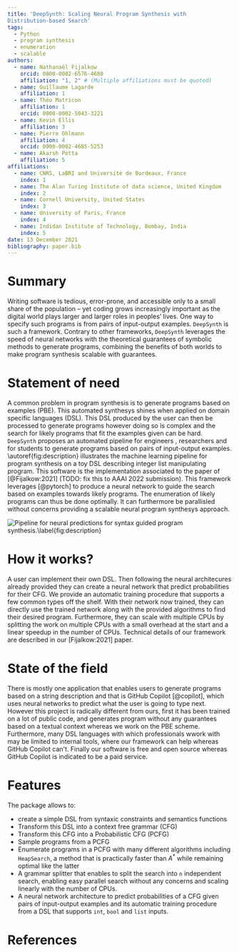```yaml
---
title: 'DeepSynth: Scaling Neural Program Synthesis with
Distribution-based Search'
tags:
  - Python
  - program synthesis
  - enumeration
  - scalable
authors:
  - name: Nathanaël Fijalkow
    orcid: 0000-0002-6576-4680  
    affiliation: "1, 2" # (Multiple affiliations must be quoted)
  - name: Guillaume Lagarde
    affiliation: 1
  - name: Théo Matricon
    affiliation: 1
    orcid: 0000-0002-5043-3221 
  - name: Kevin Ellis
    affiliation: 3
  - name: Pierre Ohlmann
    affiliation: 4
    orcid: 0000-0002-4685-5253
  - name: Akarsh Potta
    affiliation: 5
affiliations:
  - name: CNRS, LaBRI and Université de Bordeaux, France
    index: 1
  - name: The Alan Turing Institute of data science, United Kingdom
    index: 2
  - name: Cornell University, United States
    index: 3
  - name: University of Paris, France
    index: 4
  - name: Indidan Institute of Technology, Bombay, India 
    index: 5
date: 13 December 2021
bibliography: paper.bib
---
```


# Summary

Writing software is tedious, error-prone, and accessible only to a small share of the population – yet coding grows increasingly important as the digital world plays larger and larger roles in peoples’ lives.
One way to specify such programs is from pairs of input-output examples.
`DeepSynth` is such a framework. Contrary to other frameworks, `DeepSynth` leverages the speed of neural networks with the theoretical guarantees of symbolic methods to generate programs, combining the benefits of both worlds to make program synthesis scalable with guarantees.

# Statement of need

A common problem in program synthesis is to generate programs based on examples (PBE).  This automated synthesys shines when applied on domain specific languages (DSL). This DSL produced by the user can then be processed to generate programs however doing so is complex and the search for likely programs that fit the examples given can be hard.
`DeepSynth` proposes an automated pipeline for engineers , researchers and for students to generate programs based on pairs of input-output examples.
\autoref{fig:description} illustrates the machine learning pipeline for program synthesis on a toy DSL describing integer list manipulating program. This software is the implementation associated to the paper of [@Fijalkow:2021] (TODO: fix this to AAAI 2022 submission).
This framework leverages [@pytorch] to produce a neural network to guide the search based on examples towards likely programs.
The enumeration of likely programs can thus be done optimally.
It can furthermore be parallisled without concerns providing a scalable neural program synthesys approach.

![Pipeline for neural predictions for syntax guided program synthesis.\label{fig:description}](main_figure.png)

# How it works?

A user can implement their own DSL. Then following the neural architecures already provided they can create a neural network that predict probabilities for their CFG.
We provide an automatic training procedure that supports a few common types off the shelf.
With their network now trained, they can directly use the trained network along with the provided algorithms to find their desired program.
Furthermore, they can scale with multiple CPUs by splitting the work on multiple CPUs with a small overhead at the start and a linear speedup in the number of CPUs. Technical details of our framework are described in our [Fijalkow:2021] paper.

# State of the field

There is mostly one application that enables users to generate programs based on a string description and that is GitHub Copilot [@copilot], which uses neural networks to predict what the user is going to type next. However this project is radically different from ours, first it has been trained on a lot of public code, and generates program without any guarantees based on a textual context whereas we work on the PBE scheme.
Furthermore, many DSL languages with which professionals wwork with may be limited to internal tools, where our framework can help whereas GitHub Copilot can't. Finally our software is free and open source whereas GitHub Copilot is indicated to be a paid service.

# Features

The package allows to:
- create a simple DSL from syntaxic constraints and semantics functions
- Transform this DSL into a context free grammar (CFG)
- Transform this CFG into a Probabilistic CFG (PCFG)
- Sample programs from a PCFG
- Enumerate programs in a PCFG with many different algorithms including `HeapSearch`, a method that is practically faster than $A^*$ while remaining optimal like the latter
- A grammar splitter that enables to split the search into `n` independent search, enabling easy parallel search without any concerns and scaling linearly with the number of CPUs.
- A neural network architecture to predict probabilities of a CFG given pairs of input-output examples and its automatic training procedure from a DSL that supports `int`, `bool` and `list` inputs.

# References